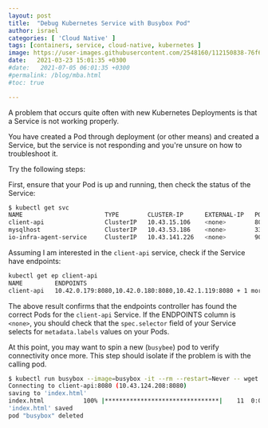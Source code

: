 ```yaml
---
layout: post
title:  "Debug Kubernetes Service with Busybox Pod"
author: israel
categories: [ 'Cloud Native' ]
tags: [containers, service, cloud-native, kubernetes ]
image: https://user-images.githubusercontent.com/2548160/112150838-76f69380-8bd8-11eb-84dd-107505c31b74.jpg
date:   2021-03-23 15:01:35 +0300
#date:   2021-07-05 06:01:35 +0300
#permalink: /blog/mba.html
#toc: true

---
```


A problem that occurs quite often with new Kubernetes Deployments is that a Service is not working properly.

You have created a Pod through deployment (or other means) and created a Service, but the service is not responding and you're unsure on how to troubleshoot it. 

Try the following steps:

First, ensure that your Pod is up and running, then check the status of the Service: 

```bash
$ kubectl get svc 
NAME                       TYPE        CLUSTER-IP      EXTERNAL-IP   PORT(S)    AGE
client-api                 ClusterIP   10.43.15.106    <none>        8080/TCP   4h13m
mysqlhost                  ClusterIP   10.43.53.186    <none>        3306/TCP   4h13m
io-infra-agent-service     ClusterIP   10.43.141.226   <none>        9090/TCP   35m
```

Assuming I am interested in the `client-api` service, check if the Service  have endpoints: 

```bash
kubectl get ep client-api 
NAME         ENDPOINTS                                                        AGE
client-api   10.42.0.179:8080,10.42.0.180:8080,10.42.1.119:8080 + 1 more...   4h18m
```

The above result confirms that the endpoints controller has found the correct Pods for the `client-api` Service. If the ENDPOINTS column is `<none>`, you should check that the `spec.selector` field of your Service selects for `metadata.labels` values on your Pods.

At this point, you may want to spin a new (`busybee`) pod to verify connectivity once more. This step should isolate if the problem is with the calling pod. 

```bash
$ kubectl run busybox --image=busybox -it --rm --restart=Never -- wget client-api:8080
Connecting to client-api:8080 (10.43.124.208:8080)
saving to 'index.html'
index.html           100% |********************************|    11  0:00:00 ETA
'index.html' saved
pod "busybox" deleted

```
